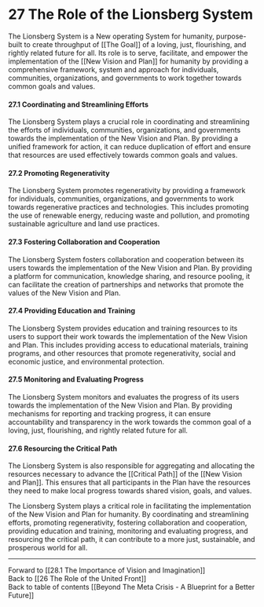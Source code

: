 # 27 The Role of the Lionsberg System

The Lionsberg System is a New operating System for humanity, purpose-built to create throughput of [[The Goal]] of a loving, just, flourishing, and rightly related future for all. Its role is to serve, facilitate, and empower the implementation of the [[New Vision and Plan]] for humanity by providing a comprehensive framework, system and approach for individuals, communities, organizations, and governments to work together towards common goals and values.

#### 27.1 Coordinating and Streamlining Efforts

The Lionsberg System plays a crucial role in coordinating and streamlining the efforts of individuals, communities, organizations, and governments towards the implementation of the New Vision and Plan. By providing a unified framework for action, it can reduce duplication of effort and ensure that resources are used effectively towards common goals and values.

#### 27.2 Promoting Regenerativity

The Lionsberg System promotes regenerativity by providing a framework for individuals, communities, organizations, and governments to work towards regenerative practices and technologies. This includes promoting the use of renewable energy, reducing waste and pollution, and promoting sustainable agriculture and land use practices.

#### 27.3 Fostering Collaboration and Cooperation

The Lionsberg System fosters collaboration and cooperation between its users towards the implementation of the New Vision and Plan. By providing a platform for communication, knowledge sharing, and resource pooling, it can facilitate the creation of partnerships and networks that promote the values of the New Vision and Plan.

#### 27.4 Providing Education and Training

The Lionsberg System provides education and training resources to its users to support their work towards the implementation of the New Vision and Plan. This includes providing access to educational materials, training programs, and other resources that promote regenerativity, social and economic justice, and environmental protection.

#### 27.5 Monitoring and Evaluating Progress

The Lionsberg System monitors and evaluates the progress of its users towards the implementation of the New Vision and Plan. By providing mechanisms for reporting and tracking progress, it can ensure accountability and transparency in the work towards the common goal of a loving, just, flourishing, and rightly related future for all.

#### 27.6 Resourcing the Critical Path 

The Lionsberg System is also responsible for aggregating and allocating the resources necessary to advance the [[Critical Path]] of the [[New Vision and Plan]]. This ensures that all participants in the Plan have the resources they need to make local progress towards shared vision, goals, and values. 

The Lionsberg System plays a critical role in facilitating the implementation of the New Vision and Plan for humanity. By coordinating and streamlining efforts, promoting regenerativity, fostering collaboration and cooperation, providing education and training, monitoring and evaluating progress, and resourcing the critical path, it can contribute to a more just, sustainable, and prosperous world for all.

___

Forward to [[28.1 The Importance of Vision and Imagination]]  
Back to [[26 The Role of the United Front]]  
Back to table of contents [[Beyond The Meta Crisis - A Blueprint for a Better Future]] 